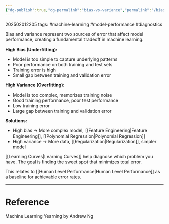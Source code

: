 ```yaml
---
{"dg-publish":true,"dg-permalink":"bias-vs-variance","permalink":"/bias-vs-variance/"}
---
```



202502012205
tags: #machine-learning #model-performance #diagnostics

Bias and variance represent two sources of error that affect model performance, creating a fundamental tradeoff in machine learning.

**High Bias (Underfitting):**

- Model is too simple to capture underlying patterns
- Poor performance on both training and test sets
- Training error is high
- Small gap between training and validation error

**High Variance (Overfitting):**

- Model is too complex, memorizes training noise
- Good training performance, poor test performance
- Low training error
- Large gap between training and validation error

**Solutions:**

- High bias → More complex model, [[Feature Engineering\|Feature Engineering]], [[Polynomial Regression\|Polynomial Regression]]
- High variance → More data, [[Regularization\|Regularization]], simpler model

[[Learning Curves\|Learning Curves]] help diagnose which problem you have. The goal is finding the sweet spot that minimizes total error.

This relates to [[Human Level Performance\|Human Level Performance]] as a baseline for achievable error rates.

---

# Reference

Machine Learning Yearning by Andrew Ng
